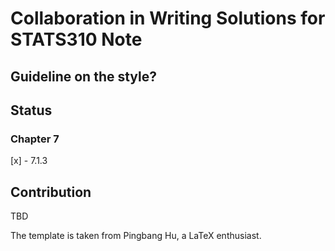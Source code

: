 # Collaboration in Writing Solutions for STATS310 Note 

## Guideline on the style?


## Status
### Chapter 7
[x] - 7.1.3 





## Contribution
TBD

The template is taken from Pingbang Hu, a LaTeX enthusiast.
